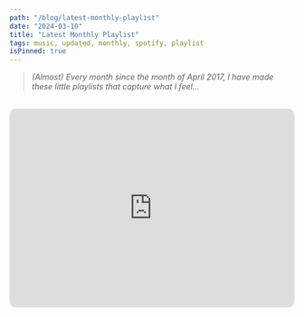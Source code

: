 ```yaml
---
path: "/blog/latest-monthly-playlist"
date: "2024-03-10"
title: "Latest Monthly Playlist"
tags: music, updated, monthly, spotify, playlist
isPinned: true
---
```

<blockquote><i>(Almost) Every month since the month of April 2017, I have made these little playlists that capture what I feel...</i></blockquote>

<br />

<iframe style="border-radius:12px" src="https://open.spotify.com/embed/playlist/1K0C9X2ZHlcI2ofBLBA6uy?utm_source=generator&theme=0" width="100%" height="352" frameBorder="0" allowfullscreen="" allow="autoplay; clipboard-write; encrypted-media; fullscreen; picture-in-picture" loading="lazy"></iframe>